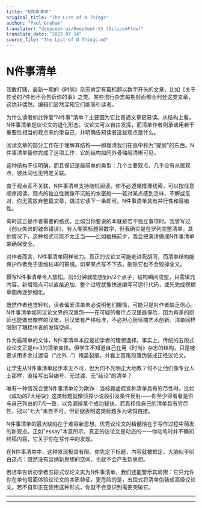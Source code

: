 ```yaml
---
title: "N件事清单"
original_title: "The List of N Things"
author: "Paul Graham"
translator: "deepseek-ai/DeepSeek-V3 (SiliconFlow)"
translate_date: "2025-07-14"
source_file: "The List of N Things.md"
---
```


# N件事清单

我敢打赌，最新一期的《时尚》杂志肯定有篇标题以数字开头的文章，比如《关于性爱的7件他不会告诉你的事》之类。某些流行杂志每期封面都会刊登这类文章，这绝非偶然。编辑们显然深知它们能吸引读者。

为什么读者如此钟爱"N件事"清单？主要因为它比普通文章更易读。从结构上看，N件事清单是议论文的退化形态。议论文可以自由发挥，而清单作者则承诺用若干重要性相当的观点来约束自己，并明确告知读者这些观点是什么。

阅读文章的部分工作在于理解其结构——即厘清我们在高中称为"提纲"的东西。N件事清单替你完成了这项工作，它的结构如同外骨骼般清晰可见。

这种结构不仅明确，而且保证是最简单的类型：几个主要观点，几乎没有从属观点，彼此间也无特定关联。

由于观点互不关联，N件事清单支持随机阅读。你不必遵循推理线索，可以按任意顺序阅读。观点的独立性就像不沉船的水密舱——若对某点感到乏味、不解或反对，你无需放弃整篇文章，跳过它读下一条即可。N件事清单具有并行性和容错性。

有时这正是作者需要的格式。比如当你要说的本就是若干独立事项时。我曾写过《创业失败的致命错误》，有人嘲笑标题带数字，但我确实是在罗列完整清单。其他情况下，这种格式可能不太正当——比如截稿前夕，我会把演讲做成N件事清单来确保安全。

对作者而言，N件事清单同样省力。真正的议论文可能走进死胡同，而清单结构能保护作者免于思维枯竭的窘境。如果某点写不下去，删除它也不会毁掉全文。

撰写N件事清单令人放松。前5分钟就能想到n/2个点子，结构瞬间成型，只需填充内容。新增观点可以直接追加，整个过程就像快速编写可运行代码，或先完成模糊草图再逐步细化。

既然作者也觉轻松，读者偏爱清单未必说明他们懒惰，可能只是对作者缺乏信心。N件事清单如同议论文界的汉堡包——在可疑的餐厅点汉堡最保险，因为再差的厨师也能做出像样的汉堡，且汉堡有严格标准，不必担心厨师搞艺术创新。清单同样限制了糟糕作者的发挥空间。

作为最简单的文体，N件事清单本应是初学者的理想选择。事实上，传统的五段式议论文正是n=3的清单变体。但学生不知道自己在用《时尚》杂志的结构，只是被要求用多余过渡语（"此外..."）掩盖裂痕，并套上首尾段落伪装成正经议论文。

让学生从N件事清单起步本无不可，但为何不光明正大地教？何不让他们像专业人士那样，直接写出带编号、无过渡、无"结论"的清单？

唯有一种情况会使N件事清单沦为欺诈：当标题虚假宣称清单具有穷尽性时。比如《成功的7大秘诀》这类标题就像侦探小说般引发条件反射——你至少得看看是否与自己列出的7点一致，以免漏掉某个成功秘诀。若真相信自己的清单具有穷尽性，冠以"七大"未尝不可，但证据表明这类标题多为诱饵链接。

N件事清单的最大缺陷在于难容新思想。优秀议论文的精髓恰在于写作过程中萌发的新观点。正如"essay"本意所示，真正的议论文是动态的——你动笔时并不确知终稿内容，它关乎你在写作中的发现。

在N件事清单中，这种发现极其有限。你先定下标题，内容就被框定。大脑似乎明白这点：既然没有容纳新思想的空间，也就不会产生新思想。

若坦率告诉初学者五段式议论文实为N件事清单，我们还能警示其局限：它只允许你在单句层面体验议论文的本质特征。更危险的是，五段式将清单伪装成高级议论文。若不自知正在使用这种形式，你就不会意识到需要突破它。

***  
  
---